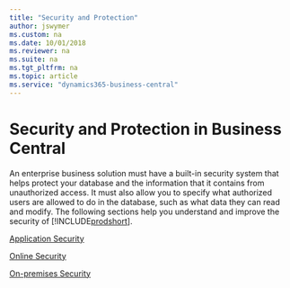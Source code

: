 ```yaml
---
title: "Security and Protection"
author: jswymer
ms.custom: na
ms.date: 10/01/2018
ms.reviewer: na
ms.suite: na
ms.tgt_pltfrm: na
ms.topic: article
ms.service: "dynamics365-business-central"
---
```

# Security and Protection in Business Central

An enterprise business solution must have a built-in security system that helps protect your database and the information that it contains from unauthorized access. It must also allow you to specify what authorized users are allowed to do in the database, such as what data they can read and modify. The following sections help you understand and improve the security of [!INCLUDE[prodshort](../developer/includes/prodshort.md)].

[Application Security](security-application.md)  

[Online Security](security-online.md)  

[On-premises Security](security-onpremises.md)  